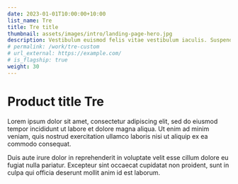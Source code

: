 ```yaml
---
date: 2023-01-01T10:00:00+10:00
list_name: Tre
title: Tre title
thumbnail: assets/images/intro/landing-page-hero.jpg
description: Vestibulum euismod felis vitae vestibulum iaculis. Suspendisse vitae metus.
# permalink: /work/tre-custom
# url_external: https://example.com/
# is_flagship: true
weight: 30
---
```


# Product title Tre

Lorem ipsum dolor sit amet, consectetur adipiscing elit, sed do eiusmod tempor incididunt ut labore et dolore magna aliqua. Ut enim ad minim veniam, quis nostrud exercitation ullamco laboris nisi ut aliquip ex ea commodo consequat.

Duis aute irure dolor in reprehenderit in voluptate velit esse cillum dolore eu fugiat nulla pariatur. Excepteur sint occaecat cupidatat non proident, sunt in culpa qui officia deserunt mollit anim id est laborum.
